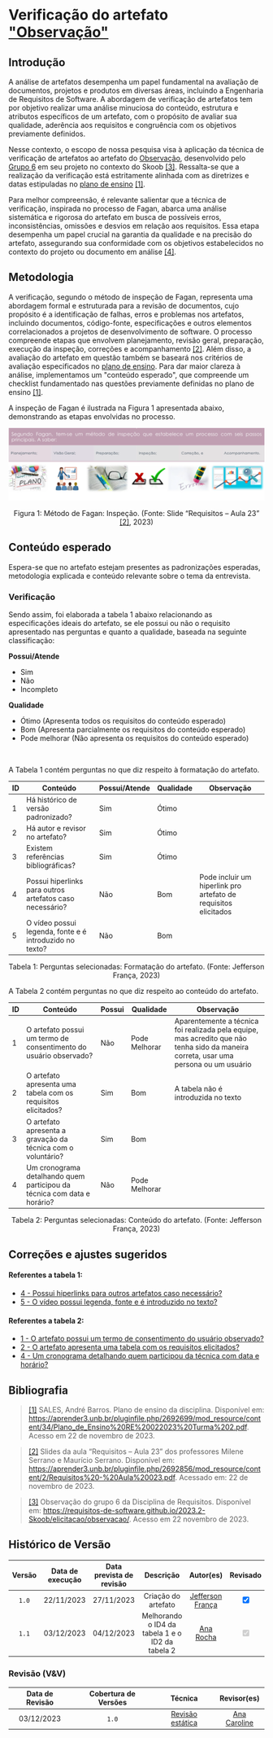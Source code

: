 # Verificação do artefato ["Observação"](https://requisitos-de-software.github.io/2023.2-Skoob/elicitacao/observacao/)

## Introdução

A análise de artefatos desempenha um papel fundamental na avaliação de documentos, projetos e produtos em diversas áreas, incluindo a Engenharia de Requisitos de Software. A abordagem de verificação de artefatos tem por objetivo realizar uma análise minuciosa do conteúdo, estrutura e atributos específicos de um artefato, com o propósito de avaliar sua qualidade, aderência aos requisitos e congruência com os objetivos previamente definidos.

Nesse contexto, o escopo de nossa pesquisa visa à aplicação da técnica de verificação de artefatos ao artefato do [Observação](https://requisitos-de-software.github.io/2023.2-Skoob/elicitacao/observacao/), desenvolvido pelo [Grupo 6](https://requisitos-de-software.github.io/2023.2-Skoob/) em seu projeto no contexto do Skoob <a id="a" href="#aa">[3]</a>. Ressalta-se que a realização da verificação está estritamente alinhada com as diretrizes e datas estipuladas no [plano de ensino](https://aprender3.unb.br/pluginfile.php/2692699/mod_resource/content/34/Plano_de_Ensino%20RE%20022023%20Turma%202.pdf) <a id="a" href="#aa">[1]</a>.

Para melhor compreensão, é relevante salientar que a técnica de verificação, inspirada no processo de Fagan, abarca uma análise sistemática e rigorosa do artefato em busca de possíveis erros, inconsistências, omissões e desvios em relação aos requisitos. Essa etapa desempenha um papel crucial na garantia da qualidade e na precisão do artefato, assegurando sua conformidade com os objetivos estabelecidos no contexto do projeto ou documento em análise <a id="d" href="#dd">[4]</a>.

## Metodologia

A verificação, segundo o método de inspeção de Fagan, representa uma abordagem formal e estruturada para a revisão de documentos, cujo propósito é a identificação de falhas, erros e problemas nos artefatos, incluindo documentos, código-fonte, especificações e outros elementos correlacionados a projetos de desenvolvimento de software. O processo compreende etapas que envolvem planejamento, revisão geral, preparação, execução da inspeção, correções e acompanhamento <a id="b" href="#bb">[2]</a>. Além disso, a avaliação do artefato em questão também se baseará nos critérios de avaliação especificados no [plano de ensino](https://aprender3.unb.br/pluginfile.php/2692699/mod_resource/content/34/Plano_de_Ensino%20RE%20022023%20Turma%202.pdf). Para dar maior clareza à análise, implementamos um "conteúdo esperado", que compreende um checklist fundamentado nas questões previamente definidas no plano de ensino <a id="a" href="#aa">[1]</a>.

A inspeção de Fagan é ilustrada na Figura 1 apresentada abaixo, demonstrando as etapas envolvidas no processo.

![Inspeção Fagan](../Fagan.png)

<div style="text-align: center;">
    Figura 1: Método de Fagan: Inspeção. (Fonte: Slide “Requisitos – Aula 23” <a id="b" href="#bb">[2]</a>, 2023)
</div>

## Conteúdo esperado

Espera-se que no artefato estejam presentes as padronizações esperadas, metodologia explicada e conteúdo relevante sobre o tema da entrevista.

### Verificação

Sendo assim, foi elaborada a tabela 1 abaixo relacionando as especificações ideais do artefato, se ele possui ou não o requisito apresentado nas perguntas e quanto a qualidade, baseada na seguinte classificação:

**Possui/Atende**

- Sim
- Não
- Incompleto

**Qualidade**

- Ótimo (Apresenta todos os requisitos do conteúdo esperado)
- Bom (Apresenta parcialmente os requisitos do conteúdo esperado)
- Pode melhorar (Não apresenta os requisitos do conteúdo esperado)

<br>

A Tabela 1 contém perguntas no que diz respeito à formatação do artefato. <a id="Tabela1"></a>

| ID  | Conteúdo                                                 | Possui/Atende | Qualidade | Observação |
| --- | -------------------------------------------------------- | ------------- | --------- | ---------- |
| 1   | Há histórico de versão padronizado?                      | Sim           | Ótimo     |            |
| 2   | Há autor e revisor no artefato?                          | Sim           | Ótimo     |            |
| 3   | Existem referências bibliográficas?                      | Sim           | Ótimo     |            |
| 4   | Possui hiperlinks para outros artefatos caso necessário? | Não           | Bom     |      Pode incluir um hiperlink pro artefato de requisitos elicitados      |
| 5   | O vídeo possui legenda, fonte e é introduzido no texto?  | Não           | Bom       |            |

<div style="text-align: center;">
    Tabela 1: Perguntas selecionadas: Formatação do artefato. (Fonte: Jefferson França, 2023)
</div>

A Tabela 2 contém perguntas no que diz respeito ao conteúdo do artefato. <a id="Tabela2"></a>

| ID  | Conteúdo                                                                | Possui | Qualidade     | Observação                                                                                                                            |
| --- | ----------------------------------------------------------------------- | ------ | ------------- | ------------------------------------------------------------------------------------------------------------------------------------- |
| 1   | O artefato possui um termo de consentimento do usuário observado?       | Não    | Pode Melhorar | Aparentemente a técnica foi realizada pela equipe, mas acredito que não tenha sido da maneira correta, usar uma persona ou um usuário |
| 2   | O artefato apresenta uma tabela com os requisitos elicitados?           | Sim    | Bom         |     A tabela não é introduzida no texto                                                                                                                                  |
| 3   | O artefato apresenta a gravação da técnica com o voluntário?            | Sim    | Bom           |                                                                                                                                       |
| 4   | Um cronograma detalhando quem participou da técnica com data e horário? | Não    | Pode Melhorar |                                                                                                                                       |

<div style="text-align: center;">
    Tabela 2: Perguntas selecionadas: Conteúdo do artefato. (Fonte: Jefferson França, 2023)
</div>

## Correções e ajustes sugeridos

#### Referentes a tabela 1:

- [4 - Possui hiperlinks para outros artefatos caso necessário?](#verificacao)
- [5 - O vídeo possui legenda, fonte e é introduzido no texto?](#verificacao)

#### Referentes a tabela 2:

- [1 - O artefato possui um termo de consentimento do usuário observado?](#verificacao)
- [2 - O artefato apresenta uma tabela com os requisitos elicitados?](#verificacao)
- [4 - Um cronograma detalhando quem participou da técnica com data e horário?](#verificacao)

## Bibliografia

> <a id="a" href="#aa">[1]</a> SALES, André Barros. Plano de ensino da disciplina. Disponível em: <https://aprender3.unb.br/pluginfile.php/2692699/mod_resource/content/34/Plano_de_Ensino%20RE%20022023%20Turma%202.pdf>. Acesso em 22 de novembro de 2023.

> <a id="b" href="#bb">[2]</a> Slides da aula “Requisitos – Aula 23” dos professores Milene Serrano e Maurício Serrano. Disponível em: <https://aprender3.unb.br/pluginfile.php/2692856/mod_resource/content/2/Requisitos%20-%20Aula%20023.pdf>. Acessado em: 22 de novembro de 2023.

> <a id="c" href="#cc">[3]</a> Observação do grupo 6 da Disciplina de Requisitos. Disponível em: <https://requisitos-de-software.github.io/2023.2-Skoob/elicitacao/observacao/>. Acesso em 22 novembro de 2023.

## Histórico de Versão

| Versão | Data de execução | Data prevista de revisão |      Descrição      |                   Autor(es)                   | Revisado |
| :----: | :--------------: | :----------------------: | :-----------------: | :-------------------------------------------: | :------: |
| `1.0`  |    22/11/2023    |        27/11/2023        | Criação do artefato | [Jefferson França](https://github.com/Frans6) |    <input type="checkbox" enabled checked />      |
| `1.1`  |    03/12/2023    |        04/12/2023        | Melhorando o ID4 da tabela 1 e o ID2 da tabela 2 | [Ana Rocha](https://github.com/anaaroch_) |   <input type="checkbox" disabled checked />       |

### Revisão (V&V)

| Data de Revisão | Cobertura de Versões | Técnica |                 Revisor(es)                 |
| :-------------: | :------------------: | :-----: | :-----------------------------------------: |
|   03/12/2023    |        `1.0`         |    [Revisão estática](https://requisitos-de-software.github.io/2023.2-Skoob/verificacao/revisoes/)    | [Ana Caroline](https://github.com/anaaroch) |
